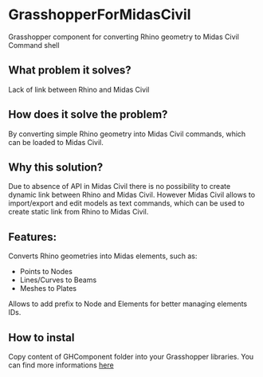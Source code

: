 # GrasshopperForMidasCivil
Grasshopper component for converting Rhino geometry to Midas Civil Command shell

## What problem it solves?
Lack of link between Rhino and Midas Civil

## How does it solve the problem?
By converting simple Rhino geometry into Midas Civil commands, which can be loaded to Midas Civil.

## Why this solution?
Due to absence of API in Midas Civil there is no possibility to create dynamic link between Rhino and Midas Civil. However Midas Civil allows to import/export and edit
models as text commands, which can be used to create static link from Rhino to Midas Civil.

## Features:
Converts Rhino geometries into Midas elements, such as:
- Points to Nodes
- Lines/Curves to Beams
- Meshes to Plates

Allows to add prefix to Node and Elements for better managing elements IDs.

## How to instal
Copy content of GHComponent folder into your Grasshopper libraries. You can find more informations [here](https://parametricbydesign.com/grasshopper/tutorials/installing-grasshopper-and-plugins/)

